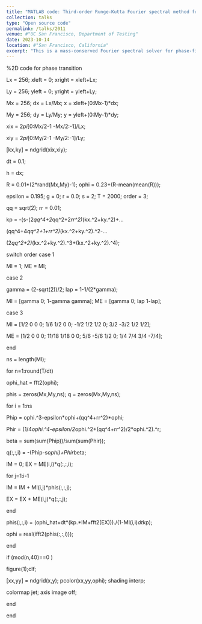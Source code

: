 ```yaml
---
title: "MATLAB code: Third-order Runge-Kutta Fourier spectral method for phase-field crystal model with FCC ordering structure"
collection: talks
type: "Open source code"
permalink: /talks/2011
venue: #"UC San Francisco, Department of Testing"
date: 2023-10-14
location: #"San Francisco, California"
excerpt: "This is a mass-conserved Fourier spectral solver for phase-field crystal model with FCC ordering structure. Third-order Runge-Kutta scheme is used to update solution. The MATLAB codes are pasted here. <br/><img src='/images/square1.png' width='450px'>"
---
```


%2D code for phase transition

Lx = 256; xleft = 0; xright = xleft+Lx;

Ly = 256; yleft = 0; yright = yleft+Ly;

Mx = 256; dx = Lx/Mx; x = xleft+(0:Mx-1)*dx;

My = 256; dy = Ly/My; y = yleft+(0:My-1)*dy;

xix = 2*pi*[0:Mx/2-1 -Mx/2:-1]/Lx;

xiy = 2*pi*[0:My/2-1 -My/2:-1]/Ly;

[kx,ky] = ndgrid(xix,xiy);

dt = 0.1;

h = dx;

R = 0.01*(2*rand(Mx,My)-1); ophi = 0.23+(R-mean(mean(R)));

epsilon = 0.195; g = 0; r = 0.0; s = 2; T = 2000; order = 3;

qq = sqrt(2); rr = 0.01;

kp = -(s-(2*qq^4+2*qq^2+2*rr^2)*(kx.^2+ky.^2)+...

(qq^4+4*qq^2+1+rr^2)*(kx.^2+ky.^2).^2-...

(2*qq^2+2)*(kx.^2+ky.^2).^3+(kx.^2+ky.^2).^4);

switch order
case 1

MI = 1; ME = MI;

case 2

gamma = (2-sqrt(2))/2; lap = 1-1/(2*gamma);

MI = [gamma 0; 1-gamma gamma]; ME = [gamma 0; lap 1-lap];

case 3

MI = [1/2 0 0 0; 1/6 1/2 0 0; -1/2 1/2 1/2 0; 3/2 -3/2 1/2 1/2];

ME = [1/2 0 0 0; 11/18 1/18 0 0; 5/6 -5/6 1/2 0; 1/4 7/4 3/4 -7/4];

end

ns = length(MI);

for n=1:round(T/dt)

ophi_hat = fft2(ophi);

phis = zeros(Mx,My,ns); q = zeros(Mx,My,ns);

for i = 1:ns

Phip = ophi.^3-epsilon*ophi+(qq^4+rr^2)*ophi;

Phir = (1/4*ophi.^4-epsilon/2*ophi.^2+(qq^4+rr^2)/2*ophi.^2).^r;

beta = sum(sum(Phip))/sum(sum(Phir));

q(:,:,i) = -(Phip-s*ophi)+Phir*beta;

IM = 0; EX = ME(i,i)*q(:,:,i);

for j=1:i-1

IM = IM + MI(i,j)*phis(:,:,j);

EX = EX + ME(i,j)*q(:,:,j);

end

phis(:,:,i) = (ophi_hat+dt*(kp.*IM+fft2(EX)))./(1-MI(i,i)*dt*kp);

ophi = real(ifft2(phis(:,:,i)));

end

if (mod(n,40)==0 )

figure(1);clf;

[xx,yy] = ndgrid(x,y); pcolor(xx,yy,ophi); shading interp;

colormap jet; axis image off;

end

end
